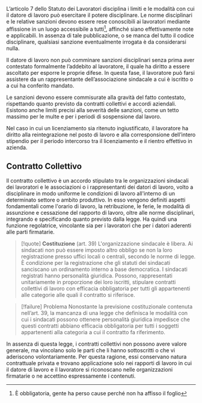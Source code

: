L’articolo 7 dello Statuto dei Lavoratori disciplina i limiti e le modalità con cui il datore di lavoro può esercitare il potere disciplinare. 
Le norme disciplinari e le relative sanzioni devono essere rese conoscibili ai lavoratori mediante affissione in un luogo accessibile a tutti[^1], affinché siano effettivamente note e applicabili. 
In assenza di tale pubblicazione, o se manca del tutto il codice disciplinare, qualsiasi sanzione eventualmente irrogata è da considerarsi nulla.

Il datore di lavoro non può comminare sanzioni disciplinari senza prima aver contestato formalmente l’addebito al lavoratore, il quale ha diritto a essere ascoltato per esporre le proprie difese. 
In questa fase, il lavoratore può farsi assistere da un rappresentante dell’associazione sindacale a cui è iscritto o a cui ha conferito mandato.

Le sanzioni devono essere commisurate alla gravità del fatto contestato, rispettando quanto previsto da contratti collettivi e accordi aziendali. 
Esistono anche limiti precisi alla severità delle sanzioni, come un tetto massimo per le multe e per i periodi di sospensione dal lavoro.

Nel caso in cui un licenziamento sia ritenuto ingiustificato, il lavoratore ha diritto alla reintegrazione nel posto di lavoro e alla corresponsione dell’intero stipendio per il periodo intercorso tra il licenziamento e il rientro effettivo in azienda.
## Contratto Collettivo
Il contratto collettivo è un accordo stipulato tra le organizzazioni sindacali dei lavoratori e le associazioni o i rappresentanti dei datori di lavoro, volto a disciplinare in modo uniforme le condizioni di lavoro all'interno di un determinato settore o ambito produttivo. 
In esso vengono definiti aspetti fondamentali come l'orario di lavoro, la retribuzione, le ferie, le modalità di assunzione e cessazione del rapporto di lavoro, oltre alle norme disciplinari, integrando e specificando quanto previsto dalla legge. 
Ha quindi una funzione regolatrice, vincolante sia per i lavoratori che per i datori aderenti alle parti firmatarie.

>[!quote] **Costituzione** (art. 39)
>L'organizzazione sindacale è libera.
>Ai sindacati non può essere imposto altro obbligo se non la loro registrazione presso uffici locali o centrali, secondo le norme di legge.
>È condizione per la registrazione che gli statuti dei sindacati sanciscano un ordinamento interno a base democratica.
> I sindacati registrati hanno personalità giuridica. Possono, rappresentati unitariamente in proporzione dei loro iscritti, stipulare contratti collettivi di lavoro con efficacia obbligatoria per tutti gli appartenenti alle categorie alle quali il contratto si riferisce.

>[!failure] Problema
> Nonostante la previsione costituzionale contenuta nell’art. 39, la mancanza di una legge che definisca le modalità con cui i sindacati possono ottenere personalità giuridica impedisce che questi contratti abbiano efficacia obbligatoria per tutti i soggetti appartenenti alla categoria a cui il contratto fa riferimento. 

In assenza di questa legge, i contratti collettivi non possono avere valore generale, ma vincolano solo le parti che li hanno sottoscritti o che vi aderiscono volontariamente. 
Per questa ragione, essi conservano natura contrattuale privata e trovano applicazione solo nei rapporti di lavoro in cui il datore di lavoro e il lavoratore si riconoscano nelle organizzazioni firmatarie o ne accettino espressamente i contenuti.

[^1]: È obbligatoria, gente ha perso cause perché  non ha affisso il foglio